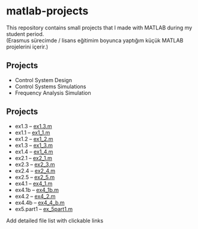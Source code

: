 # matlab-projects
This repository contains small projects that I made with MATLAB during my student period.  
(Erasmus sürecimde / lisans eğitimim boyunca yaptığım küçük MATLAB projelerini içerir.)
## Projects
- Control System Design
- Control Systems Simulations
- Frequency Analysis Simulation
## Projects

- ex1.3 – [ex1.3.m](./ex1.3.m)
- ex1.1 – [ex1_1.m](./ex1_1.m)
- ex1.2 – [ex1_2.m](./ex1_2.m)
- ex1.3 – [ex1_3.m](./ex1_3.m)
- ex1.4 – [ex1_4.m](./ex1_4.m)
- ex2.1 – [ex2_1.m](./ex2_1.m)
- ex2.3 – [ex2_3.m](./ex2_3.m)
- ex2.4 – [ex2_4.m](./ex2_4.m)
- ex2.5 – [ex2_5.m](./ex2_5.m)
- ex4.1 – [ex4_1.m](./ex4_1.m)
- ex4.1b – [ex4_1b.m](./ex4_1b.m)
- ex4.2 – [ex4_2.m](./ex4_2.m)
- ex4.4b – [ex4_4_b.m](./ex4_4_b.m)
- ex5.part1 – [ex_5part1.m](./ex_5part1.m)
  
Add detailed file list with clickable links
